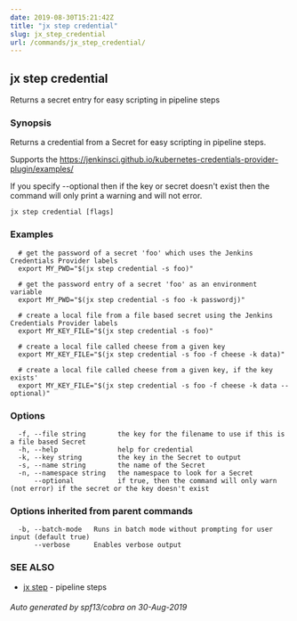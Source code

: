 ```yaml
---
date: 2019-08-30T15:21:42Z
title: "jx step credential"
slug: jx_step_credential
url: /commands/jx_step_credential/
---
```

## jx step credential

Returns a secret entry for easy scripting in pipeline steps

### Synopsis

Returns a credential from a Secret for easy scripting in pipeline steps. 

Supports the https://jenkinsci.github.io/kubernetes-credentials-provider-plugin/examples/

If you specify --optional then if the key or secret doesn't exist then the command will only print a warning and will not error.

```
jx step credential [flags]
```

### Examples

```
  # get the password of a secret 'foo' which uses the Jenkins Credentials Provider labels
  export MY_PWD="$(jx step credential -s foo)"
  
  # get the password entry of a secret 'foo' as an environment variable
  export MY_PWD="$(jx step credential -s foo -k passwordj)"
  
  # create a local file from a file based secret using the Jenkins Credentials Provider labels
  export MY_KEY_FILE="$(jx step credential -s foo)"
  
  # create a local file called cheese from a given key
  export MY_KEY_FILE="$(jx step credential -s foo -f cheese -k data)"
  
  # create a local file called cheese from a given key, if the key exists'
  export MY_KEY_FILE="$(jx step credential -s foo -f cheese -k data --optional)"
```

### Options

```
  -f, --file string        the key for the filename to use if this is a file based Secret
  -h, --help               help for credential
  -k, --key string         the key in the Secret to output
  -s, --name string        the name of the Secret
  -n, --namespace string   the namespace to look for a Secret
      --optional           if true, then the command will only warn (not error) if the secret or the key doesn't exist
```

### Options inherited from parent commands

```
  -b, --batch-mode   Runs in batch mode without prompting for user input (default true)
      --verbose      Enables verbose output
```

### SEE ALSO

* [jx step](/commands/jx_step/)	 - pipeline steps

###### Auto generated by spf13/cobra on 30-Aug-2019
